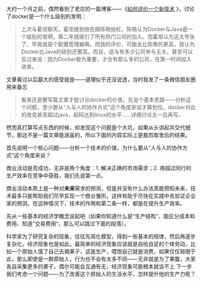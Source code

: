 大约一个月之前，偶然看到了老庄的一篇博客——《[如何评价一个新技术]() 》，讨论了docker是一个什么级别的发明：

> 上次与霍炬聊天，霍炬提到他在跟陈皓抬杠，陈皓认为Docker与Java是一个级别的发明，第二年就吸引了所有热门公司的加入。而霍炬认为这太夸张了，毕竟就是个配置管理器嘛。而我的评价，可能会比陈皓的更高，我认为Docker比Java的级别还要高。而且，这与有多少公司参与无关。甚至可以反过来说：因为Docker极为重要，才会有那么多的公司，在第一时间加入进来。

文章看过以后最大的感受就是——道理似乎还没说透，当时我发了一条微信朋友圈用来备忘
> 看来还是要写篇文章才能讨论docker的价值，先说个基本思路——分析这个问题，至少要从“人与人的协作方式”这个角度来谈才算到位，docker对此的改变甚至超过java，起码达到linux的水平......详细讨论五一后再写。

然而真打算写点东西的时候，却发现这个问题是个大坑，如果从头讲起并交代细节，那远不是一篇文章能涵盖的，所以下面的内容实际上是裁剪取舍后的结果。

首先说明一个核心问题——分析一个技术的价值，为什么要从“人与人的协作方式”这个角度来谈？

商业活动是否成功，无非是两个角度：1. 解决正确的市场需求；2. 用超过同行的生产效率在竞争中获胜，我们先说第一点。

商业活动本质上是一种对**未来**需求的预测，但是并没有什么办法真能预知未来，技术最多只能帮助我们尽早实现一个商业雏形，这样有助于尽快在实践中去验证企业家的预测。在这种情况下，技术的作用和第二条一样，都是在提升生产效率。

先从一些基本的经济学概念说起吧（如果你知道什么是“生产结构”、能区分成本和费用、知道”交易费用“，那么可以跳过下面的段落）。

科学家为了研究复杂的现象，往往先简化模型，得到一些基本的规律，然后再逐步复杂化，经济现象也是如此。最简单的经济现象应该就是自给自足的个体劳动，比如一个原始人饿了自己去摘果子，这是生产，喂饱自己就是消费，如果仅仅局限于此，那么即使是一群原始人，行为也不会有太多不同——无非就是为了果腹，大家各自采集更多的果子，偶尔可能会互通有无，经济现象可能根本就谈不上
下一步我们考虑一个问题——为了改善这个原始人的生活水平，怎样提升他的生产力呢？